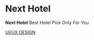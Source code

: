 # **Next Hotel**
**Next Hotel** Best Hotel Pick Only For You

[UI/UX DESIGN](https://www.figma.com/file/iBIkVNIIfUUm3cwxrvq4pf/Hotel-Recommendations)
